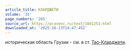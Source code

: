 ```yaml
---
article_title: КЛАРДЖЕТИ
volume: '35'
page_numbers: '265'
source_url: https://pravenc.ru/text/1841251.html
downloaded_at: '2025-10-13T14:47:45Z'
---
```


историческая область Грузии - см. в ст. [Тао-Кларджети](https://pravenc.ru/text/Тао-Кларджети.html).
